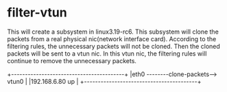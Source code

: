# filter-vtun
This will create a subsystem in linux3.19-rc6. This subsystem will clone the packets from a real physical nic(network interface card). According to the filtering rules, the unnecessary packets will not be cloned. Then the cloned packets will be sent to a vtun nic. In this vtun nic, the filtering rules will continue to remove the unnecessary packets.

+-----------------------------------------+
|eth0 --------clone-packets--> vtun0      |
|192.168.6.80                  up         |
+-----------------------------------------+
